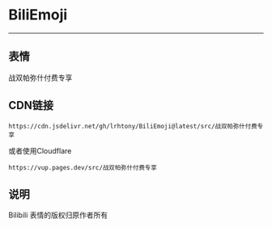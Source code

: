 # BiliEmoji
---
## 表情
战双帕弥什付费专享
## CDN链接
```
https://cdn.jsdelivr.net/gh/lrhtony/BiliEmoji@latest/src/战双帕弥什付费专享
```
或者使用Cloudflare
```
https://vup.pages.dev/src/战双帕弥什付费专享
```
## 说明
Bilibili 表情的版权归原作者所有
